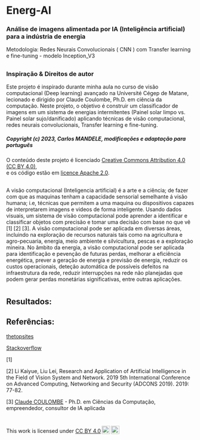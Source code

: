 # Energ-AI
 ### Análise de imagens alimentada por IA (Inteligência artificial) para  a indústria de energia

 Metodologia: Redes Neurais Convolucionais ( CNN ) com Transfer learning e fine-tuning - modelo Inception_V3
##

### Inspiração & Direitos de autor

Este projeto é inspirado durante minha aula no curso de visão computacional (Deep learning) avançado na Université Cégep de Matane, lecionado e dirigido por Claude Coulombe, Ph.D. em ciência da computação. Neste projeto, o objetivo é construir um classificador de imagens em um sistema de energias  intermitentes (Painel solar limpo vs. Painel solar sujo/danificado) aplicando técnicas de visão computacional, redes neurais convolucionais, Transfer learning e fine-tuning.

##### Copyright (c) 2023, Carlos MANDELE, modificações e adaptação para português
O conteúdo deste projeto é licenciado <a href="https://creativecommons.org/licenses/by/4.0/deed.fr" target='_blank'>Creative Commons Attribution 4.0 (CC BY 4.0)</a>,<br/>e os código estão em <a href="https://www.apache.org/licenses/LICENSE-2.0" target='_blank'>licence Apache 2.0</a>.




##
A visão computacional (Inteligencia artificial) é a arte e a ciência; de fazer com que as maquinas tenham a capacidade sensorial semelhante á visão humana; i.e, técnicas que permitem a uma maquina ou dispositivos capazes de interpretarem imagens e videos de forma inteligente. Usando dados visuais, um sistema de visão computacional pode aprender a identificar e classificar objetos com precisão e tomar uma decisão com base no que vê [1] [2] [3].
A visão computacional pode ser aplicada em diversas áreas, incluindo na exploração de recursos naturais tais como na agricultura e agro-pecuaria, energia, meio ambiente e silvicultura, pescas e a exploração mineira.
No âmbito da energia, a  visão computacional pode ser aplicada para identificação e pevenção de futuras perdas, melhorar a eficiência energética, prever a geração de energia e previsão de energia, reduzir os custos operacionais, deteção automática de possíveis defeitos na infraestrutura da rede, reduzir interrupções na rede não planejadas que podem gerar perdas monetárias significativas, entre outras aplicações. 
# 
## Resultados:



## Referências:

<a href="https://www.thetopsites.net/article/50151157.shtml" target='_blank'>thetopsites</a>

<a href="https://stackoverflow.com/questions/65618137/confusion-matrix-for-multiple-classes-in-python" target='_blank'>Stackoverflow</a>

[1] 

[2] Li Kaiyue, Liu Lei, Research and Application of Artificial Intelligence in the Field of Vision System and Network. 2019 5th International Conference on Advanced Computing, Networking and Security (ADCONS 2019). 2019: 77-82.

[3] <a href="https://linguatechnologies.com/" target='_blank'>Claude COULOMBE</a> - Ph.D. em Ciências da Computação, empreendedor, consultor de IA aplicada



#
<p xmlns:cc="http://creativecommons.org/ns#" >This work is licensed under <a href="http://creativecommons.org/licenses/by/4.0/?ref=chooser-v1" target="_blank" rel="license noopener noreferrer" style="display:inline-block;">CC BY 4.0<img style="height:22px!important;margin-left:3px;vertical-align:text-bottom;" src="https://mirrors.creativecommons.org/presskit/icons/cc.svg?ref=chooser-v1"><img style="height:22px!important;margin-left:3px;vertical-align:text-bottom;" src="https://mirrors.creativecommons.org/presskit/icons/by.svg?ref=chooser-v1"></a></p>
